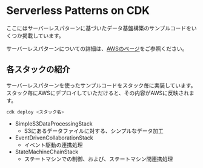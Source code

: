 # Serverless Patterns on CDK

ここにはサーバーレスパターンに基づいたデータ基盤構築のサンプルコードをいくつか掲載しています。

サーバーレスパターンについての詳細は、[AWSのページ](https://aws.amazon.com/jp/serverless/patterns/serverless-pattern/)をご参照ください。

## 各スタックの紹介

サーバーレスパターンを使ったサンプルコードをスタック毎に実装しています。
スタック毎にAWSにデプロイしていただけると、その内容がAWSに反映されます。

```bash
cdk deploy <スタック名>
```

- SimpleS3DataProcessingStack
    - S3にあるデータファイルに対する、シンプルなデータ加工
- EventDrivenCollaborationStack
    - イベント駆動の連携処理
- StateMachineChainStack
    - ステートマシンでの制御、および、ステートマシン間連携処理
